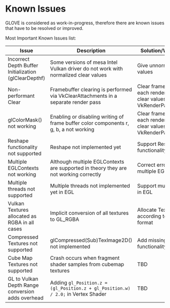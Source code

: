 # Known Issues

GLOVE is considered as work-in-progress, therefore there are known issues that have to be resolved or improved.

Most Important Known Issues list:

| **Issue** | **Description** | **Solution/Workaround** | **Status** | 
| --- | --- | --- | --- |
| Incorrect Depth Buffer Initialization (glClearDepthf) | Some versions of mesa Intel Vulkan driver do not work with normalized clear values | Give unnormalized clear values | **resolved with workaround** |
| Non-performant Clear| Framebuffer clearing is performed via VkClearAttachments in a separate render pass | Clear framebuffer inside each renderpass (set clear values in VkRenderPassBeginInfo) | **unresolved** |
| glColorMask() not working | Enabling or disabling writing of frame buffer color components r, g, b, a not working | Clear framebuffer inside each renderpass (set clear values in VkRenderPassBeginInfo) | **unresolved** |
| Reshape functionality not supported  | Reshape not implemented yet | Support Reshape functionality | **unresolved** |
| Multiple EGLContexts not working  | Although multiple EGLContexts are supported in theory they are not working correctly| Correct errors related to multiple EGLContexts | **unresolved** |
| Multiple threads not supported  | Multiple threads not implemented yet in EGL | Support multiple threads in EGL | **unresolved** |
| Vulkan Textures allocated as RGBA in all cases  | Implicit conversion of all textures to GL_RGBA | Allocate Textures according to the input format | **unresolved** |
| Compressed Textures not supported | glCompressed(Sub)TexImage2D() not implemented | Add missing functionality | **unresolved** |
| Cube Map Textures not supported | Crash occurs when fragment shader samples from cubemap textures | TBD | **unresolved** |
| GL to Vulkan Depth Range conversion adds overhead| Adding ``` gl_Position.z = (gl_Position.z + gl_Position.w) / 2.0; ``` in Vertex Shader | TBD | **unresolved** |

